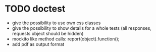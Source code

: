 TODO doctest
============
- give the possibility to use own css classes
- give the possibility to show details for a whole tests (all responses, requests object should be hidden)
- mockito like method calls: report(object).function();
- add pdf as output format
